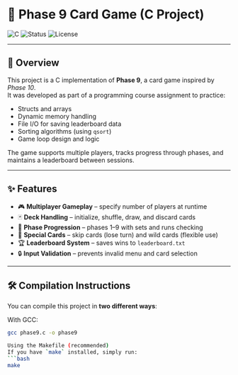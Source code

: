 # 🎴 Phase 9 Card Game (C Project)

![C](https://img.shields.io/badge/language-C-blue.svg)
![Status](https://img.shields.io/badge/status-completed-brightgreen.svg)
![License](https://img.shields.io/badge/license-MIT-green.svg)

---

## 📌 Overview
This project is a C implementation of **Phase 9**, a card game inspired by *Phase 10*.  
It was developed as part of a programming course assignment to practice:

- Structs and arrays  
- Dynamic memory handling  
- File I/O for saving leaderboard data  
- Sorting algorithms (using `qsort`)  
- Game loop design and logic  

The game supports multiple players, tracks progress through phases, and maintains a leaderboard between sessions.

---

## ✨ Features
- 🎮 **Multiplayer Gameplay** – specify number of players at runtime  
- 🃏 **Deck Handling** – initialize, shuffle, draw, and discard cards  
- 🔄 **Phase Progression** – phases 1–9 with sets and runs checking  
- 🚫 **Special Cards** – skip cards (lose turn) and wild cards (flexible use)  
- 🏆 **Leaderboard System** – saves wins to `leaderboard.txt`  
- 🔒 **Input Validation** – prevents invalid menu and card selection  

---

## 🛠️ Compilation Instructions

You can compile this project in **two different ways**:


With GCC:
```bash
gcc phase9.c -o phase9

Using the Makefile (recommended)
If you have `make` installed, simply run:
```bash
make

